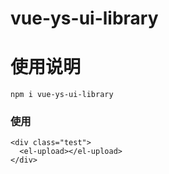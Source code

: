# vue-ys-ui-library

# 使用说明
```
npm i vue-ys-ui-library
```

### 使用
```
<div class="test">
  <el-upload></el-upload>
</div>
```

